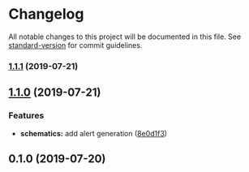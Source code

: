 # Changelog

All notable changes to this project will be documented in this file. See [standard-version](https://github.com/conventional-changelog/standard-version) for commit guidelines.

### [1.1.1](https://github.com/richpauly13/easy/compare/v1.1.0...v1.1.1) (2019-07-21)



## [1.1.0](https://github.com/richpauly13/easy/compare/v1.0.0...v1.1.0) (2019-07-21)


### Features

* **schematics:** add alert generation ([8e0d1f3](https://github.com/richpauly13/easy/commit/8e0d1f3))



## 0.1.0 (2019-07-20)
